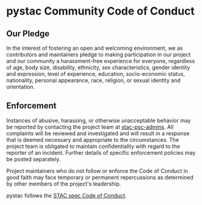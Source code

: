 # pystac Community Code of Conduct

## Our Pledge
In the interest of fostering an open and welcoming environment, we as contributors and maintainers pledge to making participation in our project and our community a harassment-free experience for everyone, regardless of age, body size, disability, ethnicity, sex characteristics, gender identity and expression, level of experience, education, socio-economic status, nationality, personal appearance, race, religion, or sexual identity and orientation.

## Enforcement

Instances of abusive, harassing, or otherwise unacceptable behavior may be
reported by contacting the project team at [stac-psc-admins](mailto:stac-psc@radiant.earth). All
complaints will be reviewed and investigated and will result in a response that
is deemed necessary and appropriate to the circumstances. The project team is
obligated to maintain confidentiality with regard to the reporter of an incident.
Further details of specific enforcement policies may be posted separately.

Project maintainers who do not follow or enforce the Code of Conduct in good
faith may face temporary or permanent repercussions as determined by other
members of the project's leadership.

pystac follows the [STAC spec Code of Conduct](https://github.com/radiantearth/stac-spec/blob/master/CODE_OF_CONDUCT.md).
